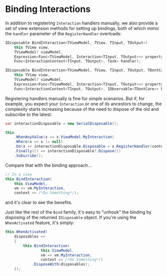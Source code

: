 # Binding Interactions

In addition to registering `Interaction` handlers manually, we also provide a set of view extension methods for setting up bindings, both of which mimic the `handler` parameter of the `RegisterHandler` overloads:

```cs
IDisposable BindInteraction<TViewModel, TView, TInput, TOutput>(
    this TView view,
    TViewModel? viewModel,
    Expression<Func<TViewModel, Interaction<TInput, TOutput>>> propertyName,
    Func<InteractionContext<TInput, TOutput>, Task> handler);

IDisposable BindInteraction<TViewModel, TView, TInput, TOutput, TDontCare>(
    this TView view,
    TViewModel? viewModel,
    Expression<Func<TViewModel, Interaction<TInput, TOutput>>> propertyName,
    Func<InteractionContext<TInput, TOutput>, IObservable<TDontCare>> handler);
```

Registering handlers manually is fine for simple scenarios. But if, for example, you expect your `Interaction` or one of its ancestors to change, the complexity starts increasing because of the need to dispose of the old and subscribe to the latest:

```cs
var interactionDisposable = new SerialDisposable();

this
    .WhenAnyValue(x => x.ViewModel.MyInteraction)
    .Where(x => x != null)
    .Do(x => interactionDisposable.Disposable = x.RegisterHandler(context => /*Do Something*/))
    .Finally(() => interactionDisposable?.Dispose())
    .Subscribe();
```

Compare that with the binding approach...

```cs
// In a view
this.BindInteraction(
    this.ViewModel,
    vm => vm.MyInteraction,
    context => /*Do Something*/);
```

and it's clear to see the benefits.

Just like the rest of the `Bind` family, it's easy to "unhook" the binding by disposing of the returned `IDisposable` object. If you're using the `WhenActivated` feature, it's simply:

```cs
this.WhenActivated(
    disposables =>
    {
        this.BindInteraction(
                this.ViewModel,
                vm => vm.MyInteraction,
                context => /*Do Something*/)
            .DisposeWith(disposables);
    });
```
